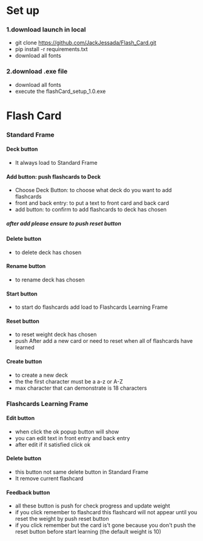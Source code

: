 # Set up
  ### 1.download launch in local 
  - git clone https://github.com/JackJessada/Flash_Card.git
  - pip install -r requirements.txt
  - download all fonts
  ### 2.download .exe file
  - download all fonts
  - execute the flashCard_setup_1.0.exe
# Flash Card
  ### Standard Frame
  #### Deck button
  - It always load to Standard Frame
  #### Add button: push flashcards to Deck
  - Choose Deck Button: to choose what deck do you want to add flashcards
  - front and back entry: to put a text to front card and back card
  - add button: to confirm to add flashcards to deck has chosen
  ##### after add please ensure to push reset button
  #### Delete button
  - to delete deck has chosen
  #### Rename button
  - to rename deck has chosen
  #### Start button
  - to start do flashcards add load to Flashcards Learning Frame
  #### Reset button
  - to reset weight deck has chosen
  - push After add a new card or need to reset when all of flashcards have learned
  #### Create button
  - to create a new deck
  - the the first character must be a a-z or A-Z
  - max character that can demonstrate is 18 characters
  ### Flashcards Learning Frame
  #### Edit button
  - when click the ok popup button will show
  - you can edit text in front entry and back entry
  - after edit if it satisfied click ok
  #### Delete button
  - this button not same delete button in Standard Frame
  - It remove current flashcard
  #### Feedback button
  - all these button is push for check progress and update weight
  - if you click remember to flashcard this flashcard will not appear until you reset the weight by push reset button
  - if you click remember but the card is't gone because you don't push the reset button before start learning (the default weight is 10)
